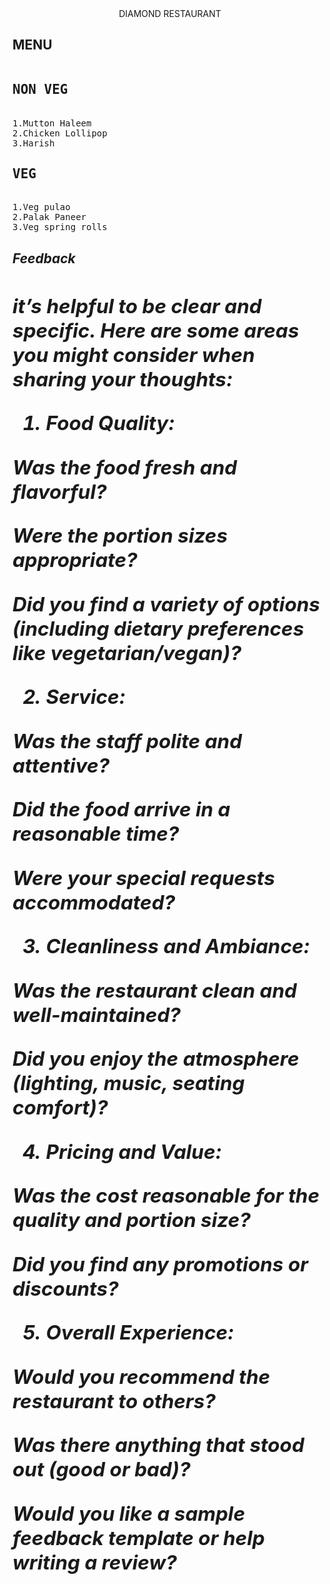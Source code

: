 <html>
<head>
<body>
<center> DIAMOND RESTAURANT</center>

<h2>MENU</h2>
<pre>
<h2>NON VEG </h2>
1.Mutton Haleem
2.Chicken Lollipop
3.Harish
<h2>VEG</h2>
1.Veg pulao
2.Palak Paneer
3.Veg spring rolls
</pre>
<h2><i>Feedback<i><h2>
<p> it’s helpful to be clear and specific. Here are some areas you might consider when sharing your thoughts:

1. Food Quality:

Was the food fresh and flavorful?

Were the portion sizes appropriate?

Did you find a variety of options (including dietary preferences like vegetarian/vegan)?


2. Service:

Was the staff polite and attentive?

Did the food arrive in a reasonable time?

Were your special requests accommodated?


3. Cleanliness and Ambiance:

Was the restaurant clean and well-maintained?

Did you enjoy the atmosphere (lighting, music, seating comfort)?


4. Pricing and Value:

Was the cost reasonable for the quality and portion size?

Did you find any promotions or discounts?


5. Overall Experience:

Would you recommend the restaurant to others?

Was there anything that stood out (good or bad)?


Would you like a sample feedback template or help writing a review?
</p>

</body>


  
</head>

  
</html>
